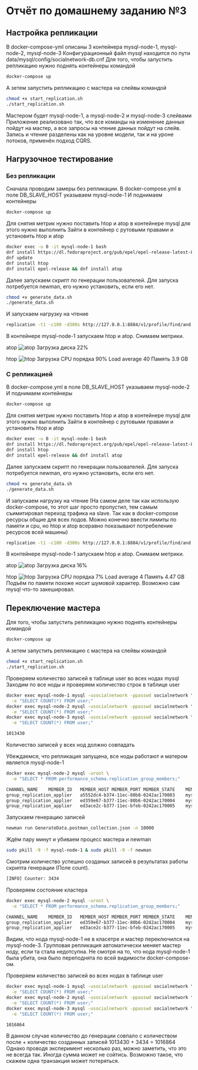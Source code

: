 # Отчёт по домашнему заданию №3

## Настройка репликации

В docker-compose-yml описаны 3 контейнера mysql-node-1, mysql-node-2, mysql-node-3
Конфигурационный файл mysql находится по пути data/mysql/config/socialnetwork-db.cnf
Для того, чтобы запустить репликацию нужно поднять контейнеры командой
```bash
docker-compose up
```
А зетем запустить репликацию с мастера на слейвы командой
```bash
chmod +x start_replication.sh
./start_replication.sh
```

Мастером будет mysql-node-1, а mysql-node-2 и mysql-node-3 слейвами
Приложение реализовано так, что все команды на изменение данных пойдут на мастер, а все запросы на чтение данных пойдут на слейв.
Запись и чтение разделены как на уровне модели, так и на уроне потоков, применён подход CQRS.

## Нагрузочное тестирование

### Без репликации

Сначала проводим замеры без репликации. В docker-compose.yml в поле DB_SLAVE_HOST указываем mysql-node-1
И поднимаем контейнеры
```bash
docker-compose up
```

Для снятия метрик нужно поставить htop и atop в контейнере mysql для этого нужно выполнить
Зайти в контейнер с рутовыми правами и установить htop и atop
```bash
docker exec -u 0 -it mysql-node-1 bash
dnf install https://dl.fedoraproject.org/pub/epel/epel-release-latest-8.noarch.rpm
dnf update
dnf install htop
dnf install epel-release && dnf install atop
```

Далее запускаем скрипт по генерации пользователей.
Для запуска потребуется newman, его нужно установить, если его нет.
```bash
chmod +x generate_data.sh
./generate_data.sh
```

И запускаем нагрузку на чтение
```bash
replication -t1 -c100 -d300s http://127.0.0.1:8884/v1/profile/find/and
```

В контейнере mysql-node-1 запускаем htop и atop.
Снимаем метрики.

atop
![atop](master-atop.png)
Загрузка диска 22%

htop
![htop](master-htop.png)
Загрузка CPU порядка 90%
Load average 40
Память 3.9 GB

### С репликацией

В docker-compose.yml в поле DB_SLAVE_HOST указываем mysql-node-2
И поднимаем контейнеры
```bash
docker-compose up
```

Для снятия метрик нужно поставить htop и atop в контейнере mysql для этого нужно выполнить
Зайти в контейнер с рутовыми правами и установить htop и atop
```bash
docker exec -u 0 -it mysql-node-1 bash
dnf install https://dl.fedoraproject.org/pub/epel/epel-release-latest-8.noarch.rpm
dnf install htop
dnf install epel-release && dnf install atop
```

Далее запускаем скрипт по генерации пользователей.
Для запуска потребуется newman, его нужно установить, если его нет.
```bash
chmod +x generate_data.sh
./generate_data.sh
```

И запускаем нагрузку на чтение
(На самом деле так как использую docker-compose, то этот шаг просто пропустил, тем самым съимитировал переход трафика на slave.
Так как в docker-compose ресурсы общие для всех подов. Можно конечно ввести лимиты по памяти и cpu, но htop и atop всеравно показывают потребеление ресурсов всей машины)
```bash
replication -t1 -c100 -d300s http://127.0.0.1:8884/v1/profile/find/and
```

В контейнере mysql-node-1 запускаем htop и atop.
Снимаем метрики.

atop
![atop](master-slave-atop.png)
Загрузка диска 16%

htop
![htop](master-slave-htop.png)
Загрузка CPU порядка 7%
Load average 4
Память 4.47 GB
Подъём по памяти похоже носит шумовой характер. Возможно сам mysql что-то закешировал.

## Переключение мастера

Для того, чтобы запустить репликацию нужно поднять контейнеры командой
```bash
docker-compose up
```
А зетем запустить репликацию с мастера на слейвы командой
```bash
chmod +x start_replication.sh
./start_replication.sh
```

Проверяем количество записей в таблице user во всех нодах mysql
Заходим по все ноды и проверяем количество строк в таблице user

```bash
docker exec mysql-node-1 mysql -usocialnetwork -ppasswd socialnetwork \
  -e "SELECT COUNT(*) FROM user;"
docker exec mysql-node-2 mysql -usocialnetwork -ppasswd socialnetwork \
  -e "SELECT COUNT(*) FROM user;"
docker exec mysql-node-3 mysql -usocialnetwork -ppasswd socialnetwork \
  -e "SELECT COUNT(*) FROM user;"

1013430
```
Количество записей у всех нод должно совпадать

Убеждаемся, что репликация запущена, все ноды работают и матером является mysql-node-1
```bash
docker exec mysql-node-2 mysql -uroot \
  -e "SELECT * FROM performance_schema.replication_group_members;"

CHANNEL_NAME	MEMBER_ID	MEMBER_HOST	MEMBER_PORT	MEMBER_STATE	MEMBER_ROLE	MEMBER_VERSION	MEMBER_COMMUNICATION_STACK
group_replication_applier	a5552dc4-b374-11ec-80b8-0242ac170003	mysql-node-1	3306	ONLINE	PRIMARY	8.0.27	XCom
group_replication_applier	ed359e67-b377-11ec-80b6-0242ac170004	mysql-node-3	3306	ONLINE	SECONDARY	8.0.27	XCom
group_replication_applier	ed3ace2c-b377-11ec-bfeb-0242ac170005	mysql-node-2	3306	ONLINE	SECONDARY	8.0.27	XCom
```

Запускаем генерацию записей
```bash
newman run GenerateData.postman_collection.json -n 10000
```

Ждём пару минут и убиваем процесс мастера и newman

```bash
sudo pkill -9 -f mysql-node-1 & sudo pkill -9 -f newman
```

Смотрим количество успешно созданых записей в результатах работы скрипта генерации (Поле count).
```bash
[INFO] Counter: 3434
```

Проверяем состояние кластера
```bash
docker exec mysql-node-2 mysql -uroot \
  -e "SELECT * FROM performance_schema.replication_group_members;"

CHANNEL_NAME	MEMBER_ID	MEMBER_HOST	MEMBER_PORT	MEMBER_STATE	MEMBER_ROLE	MEMBER_VERSION	MEMBER_COMMUNICATION_STACK
group_replication_applier	ed359e67-b377-11ec-80b6-0242ac170004	mysql-node-3	3306	ONLINE	PRIMARY	8.0.27	XCom
group_replication_applier	ed3ace2c-b377-11ec-bfeb-0242ac170005	mysql-node-2	3306	ONLINE	SECONDARY	8.0.27	XCom
```
Видим, что нода mysql-node-1 не в класетре и мастер переключился на mysql-node-3.
Групповая репликация автоматически меняет мастер ноду, если та стала недотсупна.
Не смотря на то, что нода mysql-node-1 была убита, она было переподнята по всей видимости docker-compose-ом.

Проверяем количество записей во всех нодах в таблице user
```bash
docker exec mysql-node-1 mysql -usocialnetwork -ppasswd socialnetwork \
  -e "SELECT COUNT(*) FROM user;"
docker exec mysql-node-2 mysql -usocialnetwork -ppasswd socialnetwork \
  -e "SELECT COUNT(*) FROM user;"
docker exec mysql-node-3 mysql -usocialnetwork -ppasswd socialnetwork \
  -e "SELECT COUNT(*) FROM user;"

1016864
```
В данном случае количество до генерации совпало с количеством после + количество созданных записей
1013430 + 3434 = 1016864
Однако проводя эксперимент несколько раз, можно заметить, что это не всегда так. Иногда сумма может не сойтись.
Возможно такое, что скажем одна транзакция может потеряться.
